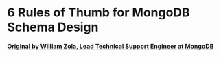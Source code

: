 # 6 Rules of Thumb for MongoDB Schema Design

__[Original by William Zola, Lead Technical Support Engineer at MongoDB](http://blog.mongodb.org/post/87200945828/6-rules-of-thumb-for-mongodb-schema-design-part-1)__ 
